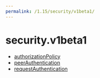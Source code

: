 ```yaml
---
permalink: /1.15/security/v1beta1/
---
```


# security.v1beta1



* [authorizationPolicy](authorizationPolicy.md)
* [peerAuthentication](peerAuthentication.md)
* [requestAuthentication](requestAuthentication.md)